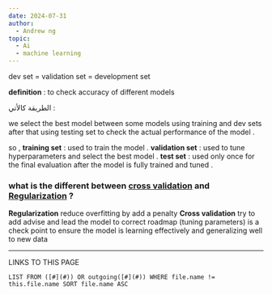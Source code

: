 ```yaml
---
date: 2024-07-31
author:
  - Andrew ng
topic:
  - Ai
  - machine learning
---
```


dev set =  validation set = development set 

**definition** : to check accuracy of different models 

الطريقة كالأتي : 

we select the best model between some models using training and dev sets after that using testing set to check the actual performance of the model . 

so ,
**training set** : used to train the model . 
**validation set** : used to tune hyperparameters and select the best model . 
**test set** : used only once for the final evaluation after the model is fully trained and tuned  . 


### what is the different between [cross validation](cross%20validation.md) and [Regularization](Regularization.md) ? 
**Regularization**
reduce overfitting by add a penalty 
**Cross validation**
try to add advise and lead the model to correct roadmap (tuning parameters) 
is a check point to ensure the model is learning effectively and generalizing well to new data 



----
LINKS TO THIS PAGE 
```dataview
LIST FROM ([#](#)) OR outgoing([#](#)) WHERE file.name != this.file.name SORT file.name ASC 
```
